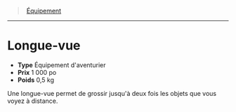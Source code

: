 ﻿---
!Equipment
Type: Équipement d'aventurier
Price: 1 000 po
Weight: 0,5 kg
Id: equipment_hd.md#longue-vue
ParentLink: equipment_hd.md#Équipement
Name: Longue-vue
ParentName: Équipement
NameLevel: 1
Attributes: {}
---
> [Équipement](hd_equipment.md)

---

# Longue-vue

- **Type** Équipement d'aventurier
- **Prix** 1 000 po
- **Poids** 0,5 kg

Une longue-vue permet de grossir jusqu'à deux fois les objets que vous voyez à distance.

